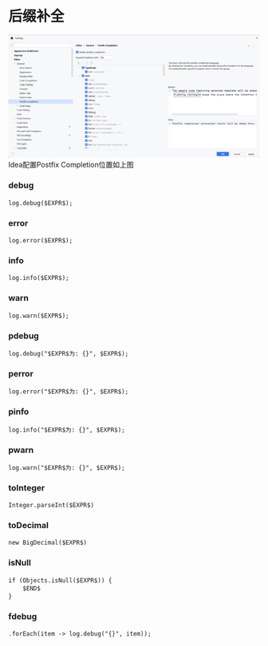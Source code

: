 # 后缀补全

![Idea后缀补全位置](./img/Idea后缀补全位置.png)
Idea配置Postfix Completion位置如上图

### debug

```text
log.debug($EXPR$);
```

### error

```text
log.error($EXPR$);
```

### info

```text
log.info($EXPR$);
```

### warn

```text
log.warn($EXPR$);
```

### pdebug

````text
log.debug("$EXPR$为: {}", $EXPR$);
````

### perror

```text
log.error("$EXPR$为: {}", $EXPR$);
```

### pinfo

```text
log.info("$EXPR$为: {}", $EXPR$);
```

### pwarn

```text
log.warn("$EXPR$为: {}", $EXPR$);
```

### toInteger

```text
Integer.parseInt($EXPR$)
```

### toDecimal

```text
new BigDecimal($EXPR$)
```

### isNull

```text
if (Objects.isNull($EXPR$)) {
    $END$
}
```

### fdebug

```text
.forEach(item -> log.debug("{}", item));
```
